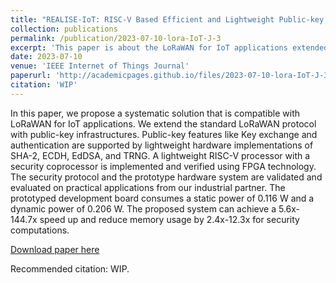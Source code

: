 ```yaml
---
title: "REALISE-IoT: RISC-V Based Efficient and Lightweight Public-key System for IoT Applications"
collection: publications
permalink: /publication/2023-07-10-lora-IoT-J-3
excerpt: 'This paper is about the LoRaWAN for IoT applications extended to lightweight public-key infrastructures (including SHA-2, ECDH, EdDSA, and TRNG).'
date: 2023-07-10
venue: 'IEEE Internet of Things Journal'
paperurl: 'http://academicpages.github.io/files/2023-07-10-lora-IoT-J-3.pdf'
citation: 'WIP'
---
```

In this paper, we propose a systematic solution that is compatible with LoRaWAN for IoT applications. We extend the standard LoRaWAN protocol with public-key infrastructures. Public-key features like Key exchange and authentication are supported by lightweight hardware implementations of SHA-2, ECDH, EdDSA, and TRNG. A lightweight RISC-V processor with a security coprocessor is implemented and verified using FPGA technology. The security protocol and the prototype hardware system are validated and evaluated on practical applications from our industrial partner. The prototyped development board consumes a static power of 0.116 W and a dynamic power of 0.206 W. The proposed system can achieve a 5.6x-144.7x speed up and reduce memory usage by 2.4x-12.3x for security computations.

[Download paper here](http://academicpages.github.io/files/2023-07-10-lora-IoT-J-3.pdf)

Recommended citation: WIP.